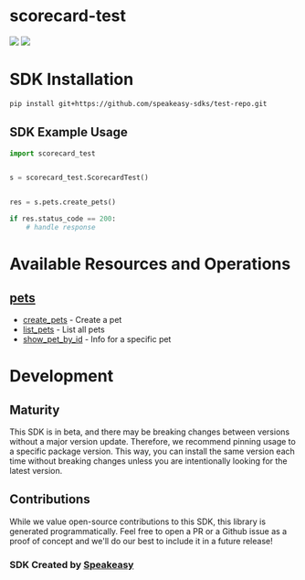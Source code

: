 # scorecard-test

<div align="left">
    <a href="https://speakeasyapi.dev/"><img src="https://custom-icon-badges.demolab.com/badge/-Built%20By%20Speakeasy-212015?style=for-the-badge&logoColor=FBE331&logo=speakeasy&labelColor=545454" /></a>
    <a href="https://github.com/speakeasy-sdks/test-repo.git/actions"><img src="https://img.shields.io/github/actions/workflow/status/speakeasy-sdks/test-repo/speakeasy_sdk_generation.yml?style=for-the-badge" /></a>
    
</div>

<!-- Start SDK Installation -->
# SDK Installation

```bash
pip install git+https://github.com/speakeasy-sdks/test-repo.git
```
<!-- End SDK Installation -->

## SDK Example Usage
<!-- Start SDK Example Usage -->


```python
import scorecard_test


s = scorecard_test.ScorecardTest()


res = s.pets.create_pets()

if res.status_code == 200:
    # handle response
```
<!-- End SDK Example Usage -->

<!-- Start SDK Available Operations -->
# Available Resources and Operations


## [pets](docs/sdks/pets/README.md)

* [create_pets](docs/sdks/pets/README.md#create_pets) - Create a pet
* [list_pets](docs/sdks/pets/README.md#list_pets) - List all pets
* [show_pet_by_id](docs/sdks/pets/README.md#show_pet_by_id) - Info for a specific pet
<!-- End SDK Available Operations -->

<!-- Start Dev Containers -->



<!-- End Dev Containers -->

<!-- Placeholder for Future Speakeasy SDK Sections -->

# Development

## Maturity

This SDK is in beta, and there may be breaking changes between versions without a major version update. Therefore, we recommend pinning usage
to a specific package version. This way, you can install the same version each time without breaking changes unless you are intentionally
looking for the latest version.

## Contributions

While we value open-source contributions to this SDK, this library is generated programmatically.
Feel free to open a PR or a Github issue as a proof of concept and we'll do our best to include it in a future release!

### SDK Created by [Speakeasy](https://docs.speakeasyapi.dev/docs/using-speakeasy/client-sdks)
